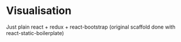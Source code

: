 # Visualisation

Just plain react + redux + react-bootstrap (original scaffold done with react-static-boilerplate)